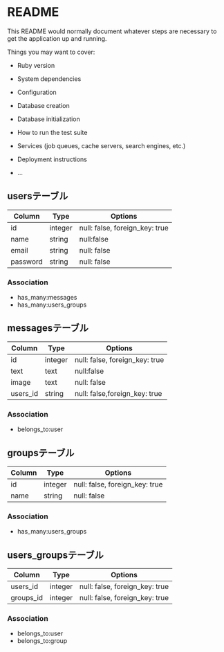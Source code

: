# README

This README would normally document whatever steps are necessary to get the
application up and running.

Things you may want to cover:

* Ruby version

* System dependencies

* Configuration

* Database creation

* Database initialization

* How to run the test suite

* Services (job queues, cache servers, search engines, etc.)

* Deployment instructions

* ...
## usersテーブル

|Column|Type|Options|
|------|----|-------|
|id|integer|null: false, foreign_key: true|
|name|string|null:false|
|email|string|null: false|
|password|string|null: false|

### Association
- has_many:messages
- has_many:users_groups

## messagesテーブル

|Column|Type|Options|
|------|----|-------|
|id|integer|null: false, foreign_key: true|
|text|text|null:false|
|image|text|null: false|
|users_id|string|null: false,foreign_key: true|

### Association
- belongs_to:user

## groupsテーブル

|Column|Type|Options|
|------|----|-------|
|id|integer|null: false, foreign_key: true|
|name|string|null: false|

### Association
- has_many:users_groups

## users_groupsテーブル

|Column|Type|Options|
|------|----|-------|
|users_id|integer|null: false, foreign_key: true|
|groups_id|integer|null: false, foreign_key: true|

### Association
- belongs_to:user
- belongs_to:group